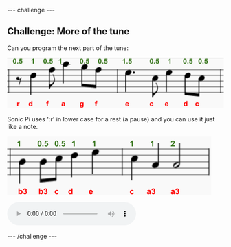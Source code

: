 \--- challenge \---

## Challenge: More of the tune

Can you program the next part of the tune:

![ruutukaappaus](images/tetris-notes4.png)

Sonic Pi uses ':r' in lower case for a rest (a pause) and you can use it just like a note.

![ruutukaappaus](images/tetris-notes5.png)

<div id="audio-preview" class="pdf-hidden">
  <audio controls preload> <source src="resources/tetris-c2.mp3" type="audio/mpeg"> Your browser does not support the <code>audio</code> element. </audio>
</div>

\--- /challenge \---